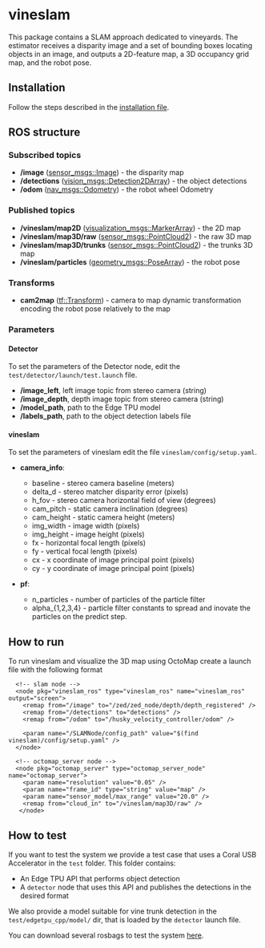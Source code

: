 # vineslam

This package contains a SLAM approach dedicated to vineyards.
The estimator receives a disparity image and a set of bounding boxes locating objects in
an image, and outputs a 2D-feature map, a 3D occupancy grid map, and the robot pose.

## Installation

Follow the steps described in the [installation file](installation.md).

## ROS structure

### Subscribed topics

* **/image** ([sensor_msgs::Image](http://docs.ros.org/api/sensor_msgs/html/msg/Image.html)) - the disparity map
* **/detections**
  ([vision_msgs::Detection2DArray](http://docs.ros.org/api/vision_msgs/html/msg/Detection2DArray.html)) - the object detections
* **/odom**
  ([nav_msgs::Odometry](http://docs.ros.org/melodic/api/nav_msgs/html/msg/Odometry.html)) - the robot wheel Odometry

### Published topics

* **/vineslam/map2D**
  ([visualization_msgs::MarkerArray](http://docs.ros.org/melodic/api/visualization_msgs/html/msg/MarkerArray.html)) - the 2D map
* **/vineslam/map3D/raw**
  ([sensor_msgs::PointCloud2](http://docs.ros.org/melodic/api/sensor_msgs/html/msg/PointCloud2.html)) - the raw 3D map
* **/vineslam/map3D/trunks**
  ([sensor_msgs::PointCloud2](http://docs.ros.org/melodic/api/sensor_msgs/html/msg/PointCloud2.html)) - the trunks 3D map
* **/vineslam/particles**
  ([geometry_msgs::PoseArray](http://docs.ros.org/melodic/api/geometry_msgs/html/msg/PoseArray.html)) - the robot pose

### Transforms

* **cam2map** ([tf::Transform](http://docs.ros.org/jade/api/tf/html/c++/classtf_1_1Transform.html)) - camera to map dynamic transformation encoding the robot pose
  relatively to the map

### Parameters

#### Detector

To set the parameters of the Detector node, edit the `test/detector/launch/test.launch` file.

* **/image_left**, left image topic from stereo camera (string)
* **/image_depth**, depth image topic from stereo camera (string)
* **/model_path**, path to the Edge TPU model
* **/labels_path**, path to the object detection labels file

#### vineslam

To set the parameters of vineslam edit the file `vineslam/config/setup.yaml`.

* **camera_info**:
  * baseline - stereo camera baseline (meters)
  * delta_d - stereo matcher disparity error (pixels)
  * h_fov - stereo camera horizontal field of view (degrees)
  * cam_pitch - static camera inclination (degrees)
  * cam_height - static camera height (meters)
  * img_width - image width (pixels)
  * img_height - image height (pixels)
  * fx - horizontal focal length (pixels)
  * fy - vertical focal length (pixels)
  * cx - x coordinate of image principal point (pixels)
  * cy - y coordinate of image principal point (pixels)

* **pf**:
  * n_particles - number of particles of the particle filter
  * alpha_{1,2,3,4} - particle filter constants to spread and inovate the particles on the
    predict step.

## How to run

To run vineslam and visualize the 3D map using OctoMap create a launch file with the following format

```
  <!-- slam node -->
  <node pkg="vineslam_ros" type="vineslam_ros" name="vineslam_ros" output="screen">
    <remap from="/image" to="/zed/zed_node/depth/depth_registered" />
    <remap from="/detections" to="detections" />
    <remap from="/odom" to="/husky_velocity_controller/odom" />
    
    <param name="/SLAMNode/config_path" value="$(find vineslam)/config/setup.yaml" />
  </node>

  <!-- octomap_server node -->
  <node pkg="octomap_server" type="octomap_server_node" name="octomap_server">
    <param name="resolution" value="0.05" />
    <param name="frame_id" type="string" value="map" />
    <param name="sensor_model/max_range" value="20.0" />
    <remap from="cloud_in" to="/vineslam/map3D/raw" />   
   </node>
```

## How to test

If you want to test the system we provide a test case that uses a Coral USB Accelerator in
the `test` folder.
This folder contains:
  * An Edge TPU API that performs object detection
  * A `detector` node that uses this API and publishes the detections in the desired format

We also provide a model suitable for vine trunk detection in the `test/edgetpu_cpp/model/`
dir, that is loaded by the `detector` launch file.

You can download several rosbags to test the system
[here](www.vcriis01.inesctec.pt/datasets/DataSet/Romovi/aveleda_2020-01-16-11-agrob17.zip). 
